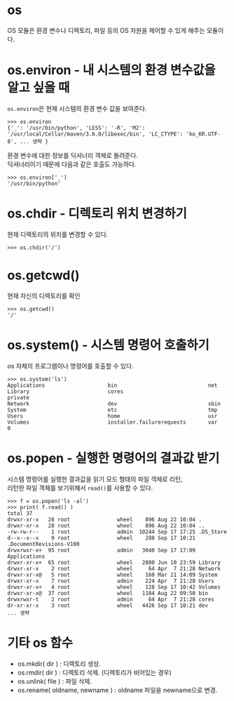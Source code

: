 # os
OS 모듈은 환경 변수나 디렉토리, 파일 등의 OS 자원을 제어할 수 있게 해주는 모듈이다.

# os.environ - 내 시스템의 환경 변수값을 알고 싶을 때
`os.environ`은 현재 시스템의 환경 변수 값을 보여준다.
```
>>> os.environ
{'_': '/usr/bin/python', 'LESS': '-R', 'M2': '/usr/local/Cellar/maven/3.6.0/libexec/bin', 'LC_CTYPE': 'ko_KR.UTF-8', ... 생략 }
```
환경 변수에 대한 정보를 딕셔너리 객체로 돌려준다.  
딕셔너리이기 때문에 다음과 같은 호출도 가능하다.  
```
>>> os.environ['_']
'/usr/bin/python'
```

# os.chdir - 디렉토리 위치 변경하기
현재 디렉토리의 위치를 변경할 수 있다.
```
>>> os.chdir('/')
```

# os.getcwd()
현재 자신의 디렉토리를 확인
```
>>> os.getcwd()
'/'
```

# os.system() - 시스템 명령어 호출하기
os 자체의 프로그램이나 명령어를 호출할 수 있다.
```
>>> os.system('ls')
Applications                    bin                             net
Library                         cores                           private
Network                         dev                             sbin
System                          etc                             tmp
Users                           home                            usr
Volumes                         installer.failurerequests       var
0
```

# os.popen - 실행한 명령어의 결과값 받기
시스템 명령어를 실행한 결과값을 읽기 모드 형태의 파일 객체로 리턴,  
리턴한 파일 객체를 보기위해서 `read()`를 사용할 수 있다.
```
>>> f = os.popen('ls -al')
>>> print( f.read() )
total 37
drwxr-xr-x   28 root               wheel    896 Aug 22 10:04 .
drwxr-xr-x   28 root               wheel    896 Aug 22 10:04 ..
-rw-rw-r--    1 root               admin  10244 Sep 17 17:25 .DS_Store
d--x--x--x    9 root               wheel    288 Sep 17 10:21 .DocumentRevisions-V100
drwxrwxr-x+  95 root               admin   3040 Sep 17 17:09 Applications
drwxr-xr-x+  65 root               wheel   2080 Jun 10 23:59 Library
drwxr-xr-x    2 root               wheel     64 Apr  7 21:28 Network
drwxr-xr-x@   5 root               wheel    160 Mar 21 14:09 System
drwxr-xr-x    7 root               admin    224 Apr  7 21:28 Users
drwxr-xr-x+   4 root               wheel    128 Sep 17 10:42 Volumes
drwxr-xr-x@  37 root               wheel   1184 Aug 22 09:50 bin
drwxrwxr-t    2 root               admin     64 Apr  7 21:28 cores
dr-xr-xr-x    3 root               wheel   4426 Sep 17 10:21 dev
... 생략
```

# 기타 os 함수
- os.mkdir( dir )     : 디렉토리 생성.
- os.rmdir( dir )     : 디렉토리 삭제. (디렉토리가 비어있는 경우)
- os.unlink( file )   : 파일 삭제.
- os.rename( oldname, newname ) : oldname 파일을 newname으로 변경.


